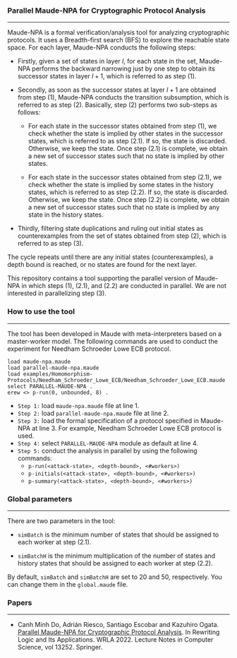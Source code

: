 ### Parallel Maude-NPA for Cryptographic Protocol Analysis
---

Maude-NPA is a formal verification/analysis tool for
analyzing cryptographic protocols. It uses a Breadth-first
search (BFS) to explore the reachable state space. For each
layer, Maude-NPA conducts the following steps:

- Firstly, given a set of states in layer $l$, for each
state in the set, Maude-NPA performs the backward narrowing
just by one step to obtain its successor states in layer $l + 1$,
which is referred to as step (1).

- Secondly, as soon as the successor states at layer $l + 1$ are
obtained from step (1), Maude-NPA conducts the transition subsumption,
which is referred to as step (2). Basically, step (2) performs
two sub-steps as follows:

    - For each state in the successor states obtained
    from step (1), we check whether the state is implied by other states
    in the successor states, which is referred to as step (2.1).
    If so, the state is discarded. Otherwise, we keep
    the state. Once step (2.1) is complete, we obtain a new set of
    successor states such that no state is implied by other states.

    - For each state in the successor states obtained
    from step (2.1), we check whether the state is implied by some states
    in the history states, which is referred to as step (2.2).
    If so, the state is discarded. Otherwise, we keep the state.
    Once step (2.2) is complete, we obtain a new set of successor
    states such that no state is implied by any state in the history states.

- Thirdly, filtering state duplications and ruling out initial states as
counterexamples from the set of states obtained from step (2), which is
referred to as step (3).


The cycle repeats until there are any initial states (counterexamples),
a depth bound is reached, or no states are found for the next layer.

This repository contains a tool supporting the parallel version of Maude-NPA
in which steps (1), (2.1), and (2.2) are conducted in parallel. We are not
interested in parallelizing step (3).

### How to use the tool
---
The tool has been developed in Maude with meta-interpreters
based on a master-worker model. The following commands are used
to conduct the experiment for Needham Schroeder Lowe ECB protocol.

```
load maude-npa.maude
load parallel-maude-npa.maude
load examples/Homomorphism-Protocols/Needham_Schroeder_Lowe_ECB/Needham_Schroeder_Lowe_ECB.maude
select PARALLEL-MAUDE-NPA .
erew <> p-run(0, unbounded, 8) .
```

- `Step 1:` load `maude-npa.maude` file at line 1.
- `Step 2:` load `parallel-maude-npa.maude` file at line 2.
- `Step 3:` load the formal specification of a protocol specified in Maude-NPA at line 3. For example, Needham Schroeder Lowe ECB protocol is used.
- `Step 4:` select `PARALLEL-MAUDE-NPA` module as default at line 4.
- `Step 5:` conduct the analysis in parallel by using the following commands:
    + `p-run(<attack-state>, <depth-bound>, <#workers>)`
    + `p-initials(<attack-state>, <depth-bound>, <#workers>)`
    + `p-summary(<attack-state>, <depth-bound>, <#workers>)`

### Global parameters
---
There are two parameters in the tool:

- `simBatch` is the minimum number of states that should be assigned
to each worker at step (2.1).

- `simBatchH` is the minimum multiplication of the number of states
and history states that should be assigned to each worker at step (2.2).

By default, `simBatch` and `simBatchH` are set to 20 and 50, respectively.
You can change them in the `global.maude` file.

### Papers
---

- Canh Minh Do, Adrián Riesco, Santiago Escobar and Kazuhiro Ogata. [Parallel Maude-NPA for Cryptographic Protocol Analysis](https://doi.org/10.1007/978-3-031-12441-9_13). In Rewriting Logic and Its Applications. WRLA 2022. Lecture Notes in Computer Science, vol 13252. Springer.
